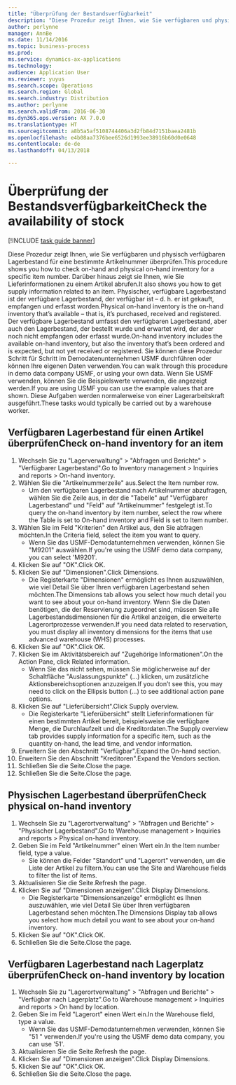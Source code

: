 ```yaml
---
title: "Überprüfung der Bestandsverfügbarkeit"
description: "Diese Prozedur zeigt Ihnen, wie Sie verfügbaren und physisch verfügbaren Lagerbestand für eine bestimmte Artikelnummer überprüfen."
author: perlynne
manager: AnnBe
ms.date: 11/14/2016
ms.topic: business-process
ms.prod: 
ms.service: dynamics-ax-applications
ms.technology: 
audience: Application User
ms.reviewer: yuyus
ms.search.scope: Operations
ms.search.region: Global
ms.search.industry: Distribution
ms.author: perlynne
ms.search.validFrom: 2016-06-30
ms.dyn365.ops.version: AX 7.0.0
ms.translationtype: HT
ms.sourcegitcommit: a8b5a5af5108744406a3d2fb84d7151baea2481b
ms.openlocfilehash: e4b08aa7376bee6526d1993ee38916b60d0e0648
ms.contentlocale: de-de
ms.lasthandoff: 04/13/2018

---
```

# <a name="check-the-availability-of-stock"></a><span data-ttu-id="9db01-103">Überprüfung der Bestandsverfügbarkeit</span><span class="sxs-lookup"><span data-stu-id="9db01-103">Check the availability of stock</span></span>

[!INCLUDE [task guide banner](../../includes/task-guide-banner.md)]

<span data-ttu-id="9db01-104">Diese Prozedur zeigt Ihnen, wie Sie verfügbaren und physisch verfügbaren Lagerbestand für eine bestimmte Artikelnummer überprüfen.</span><span class="sxs-lookup"><span data-stu-id="9db01-104">This procedure shows you how to check on-hand and physical on-hand inventory for a specific item number.</span></span> <span data-ttu-id="9db01-105">Darüber hinaus zeigt sie Ihnen, wie Sie Lieferinformationen zu einem Artikel abrufen.</span><span class="sxs-lookup"><span data-stu-id="9db01-105">It also shows you how to get supply information related to an item.</span></span> <span data-ttu-id="9db01-106">Physischer, verfügbare Lagerbestand ist der verfügbare Lagerbestand, der verfügbar ist – d. h. er ist gekauft, empfangen und erfasst worden.</span><span class="sxs-lookup"><span data-stu-id="9db01-106">Physical on-hand inventory is the on-hand inventory that’s available – that is, it’s purchased, received and registered.</span></span> <span data-ttu-id="9db01-107">Der verfügbare Lagerbestand umfasst den verfügbaren Lagerbestand, aber auch den Lagerbestand, der bestellt wurde und erwartet wird, der aber noch nicht empfangen oder erfasst wurde.</span><span class="sxs-lookup"><span data-stu-id="9db01-107">On-hand inventory includes the available on-hand inventory, but also the inventory that’s been ordered and is expected, but not yet received or registered.</span></span> <span data-ttu-id="9db01-108">Sie können diese Prozedur Schritt für Schritt im Demodatenunternehmen USMF durchführen oder können Ihre eigenen Daten verwenden.</span><span class="sxs-lookup"><span data-stu-id="9db01-108">You can walk through this procedure in demo data company USMF, or using your own data.</span></span> <span data-ttu-id="9db01-109">Wenn Sie USMF verwenden, können Sie die Beispielswerte verwenden, die angezeigt werden.</span><span class="sxs-lookup"><span data-stu-id="9db01-109">If you are using USMF you can use the example values that are shown.</span></span> <span data-ttu-id="9db01-110">Diese Aufgaben werden normalerweise von einer Lagerarbeitskraft ausgeführt.</span><span class="sxs-lookup"><span data-stu-id="9db01-110">These tasks would typically be carried out by a warehouse worker.</span></span>


## <a name="check-on-hand-inventory-for-an-item"></a><span data-ttu-id="9db01-111">Verfügbaren Lagerbestand für einen Artikel überprüfen</span><span class="sxs-lookup"><span data-stu-id="9db01-111">Check on-hand inventory for an item</span></span>
1. <span data-ttu-id="9db01-112">Wechseln Sie zu "Lagerverwaltung" > "Abfragen und Berichte" > "Verfügbarer Lagerbestand".</span><span class="sxs-lookup"><span data-stu-id="9db01-112">Go to Inventory management > Inquiries and reports > On-hand inventory.</span></span>
2. <span data-ttu-id="9db01-113">Wählen Sie die "Artikelnummerzeile" aus.</span><span class="sxs-lookup"><span data-stu-id="9db01-113">Select the Item number row.</span></span>
    * <span data-ttu-id="9db01-114">Um den verfügbaren Lagerbestand nach Artikelnummer abzufragen, wählen Sie die Zeile aus, in der die "Tabelle" auf "Verfügbarer Lagerbestand" und "Feld" auf "Artikelnummer" festgelegt ist.</span><span class="sxs-lookup"><span data-stu-id="9db01-114">To query the on-hand inventory by item number, select the row where the Table is set to On-hand inventory and Field is set to Item number.</span></span>  
3. <span data-ttu-id="9db01-115">Wählen Sie im Feld "Kriterien" den Artikel aus, den Sie abfragen möchten.</span><span class="sxs-lookup"><span data-stu-id="9db01-115">In the Criteria field, select the item you want to query.</span></span>
    * <span data-ttu-id="9db01-116">Wenn Sie das USMF-Demodatunternehmen verwenden, können Sie "M9201" auswählen.</span><span class="sxs-lookup"><span data-stu-id="9db01-116">If you're using the USMF demo data company, you can select 'M9201'.</span></span>  
4. <span data-ttu-id="9db01-117">Klicken Sie auf "OK".</span><span class="sxs-lookup"><span data-stu-id="9db01-117">Click OK.</span></span>
5. <span data-ttu-id="9db01-118">Klicken Sie auf "Dimensionen".</span><span class="sxs-lookup"><span data-stu-id="9db01-118">Click Dimensions.</span></span>
    * <span data-ttu-id="9db01-119">Die Registerkarte "Dimensionen" ermöglicht es Ihnen auszuwählen, wie viel Detail Sie über Ihren verfügbaren Lagerbestand sehen möchten.</span><span class="sxs-lookup"><span data-stu-id="9db01-119">The Dimensions tab allows you select how much detail you want to see about your on-hand inventory.</span></span> <span data-ttu-id="9db01-120">Wenn Sie die Daten benötigen, die der Reservierung zugeordnet sind, müssen Sie alle Lagerbestandsdimensionen für die Artikel anzeigen, die erweiterte Lagerortprozesse verwenden.</span><span class="sxs-lookup"><span data-stu-id="9db01-120">If you need data related to reservation, you must display all inventory dimensions for the items that use advanced warehouse (WHS) processes.</span></span>  
6. <span data-ttu-id="9db01-121">Klicken Sie auf "OK".</span><span class="sxs-lookup"><span data-stu-id="9db01-121">Click OK.</span></span>
7. <span data-ttu-id="9db01-122">Klicken Sie im Aktivitätsbereich auf "Zugehörige Informationen".</span><span class="sxs-lookup"><span data-stu-id="9db01-122">On the Action Pane, click Related information.</span></span>
    * <span data-ttu-id="9db01-123">Wenn Sie das nicht sehen, müssen Sie möglicherweise auf der Schaltfläche "Auslassungspunkte" (...) klicken, um zusätzliche Aktionsbereichsoptionen anzuzeigen.</span><span class="sxs-lookup"><span data-stu-id="9db01-123">If you don’t see this, you may need to click on the Ellipsis button (…) to see additional action pane options.</span></span>  
8. <span data-ttu-id="9db01-124">Klicken Sie auf "Lieferübersicht".</span><span class="sxs-lookup"><span data-stu-id="9db01-124">Click Supply overview.</span></span>
    * <span data-ttu-id="9db01-125">Die Registerkarte "Lieferübersicht" stellt Lieferinformationen für einen bestimmten Artikel bereit, beispielsweise die verfügbare Menge, die Durchlaufzeit und die Kreditordaten.</span><span class="sxs-lookup"><span data-stu-id="9db01-125">The Supply overview tab provides supply information for a specific item, such as the quantity on-hand, the lead time, and vendor information.</span></span>  
9. <span data-ttu-id="9db01-126">Erweitern Sie den Abschnitt "Verfügbar".</span><span class="sxs-lookup"><span data-stu-id="9db01-126">Expand the On-hand section.</span></span>
10. <span data-ttu-id="9db01-127">Erweitern Sie den Abschnitt "Kreditoren".</span><span class="sxs-lookup"><span data-stu-id="9db01-127">Expand the Vendors section.</span></span>
11. <span data-ttu-id="9db01-128">Schließen Sie die Seite.</span><span class="sxs-lookup"><span data-stu-id="9db01-128">Close the page.</span></span>
12. <span data-ttu-id="9db01-129">Schließen Sie die Seite.</span><span class="sxs-lookup"><span data-stu-id="9db01-129">Close the page.</span></span>

## <a name="check-physical-on-hand-inventory"></a><span data-ttu-id="9db01-130">Physischen Lagerbestand überprüfen</span><span class="sxs-lookup"><span data-stu-id="9db01-130">Check physical on-hand inventory</span></span>
1. <span data-ttu-id="9db01-131">Wechseln Sie zu "Lagerortverwaltung" > "Abfragen und Berichte" > "Physischer Lagerbestand".</span><span class="sxs-lookup"><span data-stu-id="9db01-131">Go to Warehouse management > Inquiries and reports > Physical on-hand inventory.</span></span>
2. <span data-ttu-id="9db01-132">Geben Sie im Feld "Artikelnummer" einen Wert ein.</span><span class="sxs-lookup"><span data-stu-id="9db01-132">In the Item number field, type a value.</span></span>
    * <span data-ttu-id="9db01-133">Sie können die Felder "Standort" und "Lagerort" verwenden, um die Liste der Artikel zu filtern.</span><span class="sxs-lookup"><span data-stu-id="9db01-133">You can use the Site and Warehouse fields to filter the list of items.</span></span>  
3. <span data-ttu-id="9db01-134">Aktualisieren Sie die Seite.</span><span class="sxs-lookup"><span data-stu-id="9db01-134">Refresh the page.</span></span>
4. <span data-ttu-id="9db01-135">Klicken Sie auf "Dimensionen anzeigen".</span><span class="sxs-lookup"><span data-stu-id="9db01-135">Click Display Dimensions.</span></span>
    * <span data-ttu-id="9db01-136">Die Registerkarte "Dimensionsanzeige" ermöglicht es Ihnen auszuwählen, wie viel Detail Sie über Ihren verfügbaren Lagerbestand sehen möchten.</span><span class="sxs-lookup"><span data-stu-id="9db01-136">The Dimensions Display tab allows you select how much detail you want to see about your on-hand inventory.</span></span>  
5. <span data-ttu-id="9db01-137">Klicken Sie auf "OK".</span><span class="sxs-lookup"><span data-stu-id="9db01-137">Click OK.</span></span>
6. <span data-ttu-id="9db01-138">Schließen Sie die Seite.</span><span class="sxs-lookup"><span data-stu-id="9db01-138">Close the page.</span></span>

## <a name="check-on-hand-inventory-by-location"></a><span data-ttu-id="9db01-139">Verfügbaren Lagerbestand nach Lagerplatz überprüfen</span><span class="sxs-lookup"><span data-stu-id="9db01-139">Check on-hand inventory by location</span></span>
1. <span data-ttu-id="9db01-140">Wechseln Sie zu "Lagerortverwaltung" > "Abfragen und Berichte" > "Verfügbar nach Lagerplatz".</span><span class="sxs-lookup"><span data-stu-id="9db01-140">Go to Warehouse management > Inquiries and reports > On hand by location.</span></span>
2. <span data-ttu-id="9db01-141">Geben Sie im Feld "Lagerort" einen Wert ein.</span><span class="sxs-lookup"><span data-stu-id="9db01-141">In the Warehouse field, type a value.</span></span>
    * <span data-ttu-id="9db01-142">Wenn Sie das USMF-Demodatunternehmen verwenden, können Sie "51 " verwenden.</span><span class="sxs-lookup"><span data-stu-id="9db01-142">If you're using the USMF demo data company, you can use '51'.</span></span>  
3. <span data-ttu-id="9db01-143">Aktualisieren Sie die Seite.</span><span class="sxs-lookup"><span data-stu-id="9db01-143">Refresh the page.</span></span>
4. <span data-ttu-id="9db01-144">Klicken Sie auf "Dimensionen anzeigen".</span><span class="sxs-lookup"><span data-stu-id="9db01-144">Click Display Dimensions.</span></span>
5. <span data-ttu-id="9db01-145">Klicken Sie auf "OK".</span><span class="sxs-lookup"><span data-stu-id="9db01-145">Click OK.</span></span>
6. <span data-ttu-id="9db01-146">Schließen Sie die Seite.</span><span class="sxs-lookup"><span data-stu-id="9db01-146">Close the page.</span></span>

